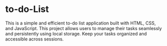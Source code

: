 # to-do-List
 This is a simple and efficient to-do list application built with HTML, CSS, and JavaScript. This project allows users to manage their tasks seamlessly and persistently using local storage. Keep your tasks organized and accessible across sessions.
